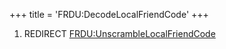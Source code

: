 +++
title = 'FRDU:DecodeLocalFriendCode'
+++

1.  REDIRECT
    [FRDU:UnscrambleLocalFriendCode](FRDU:UnscrambleLocalFriendCode "wikilink")
